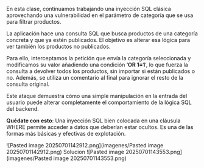 En esta clase, continuamos trabajando una inyección SQL clásica aprovechando una vulnerabilidad en el parámetro de categoría que se usa para filtrar productos.

La aplicación hace una consulta SQL que busca productos de una categoría concreta y que ya estén publicados. El objetivo es alterar esa lógica para ver también los productos no publicados.

Para ello, interceptamos la petición que envía la categoría seleccionada y modificamos su valor añadiendo una condición ‘**OR 1=1**‘, lo que fuerza la consulta a devolver todos los productos, sin importar si están publicados o no. Además, se utiliza un comentario al final para ignorar el resto de la consulta original.

Este ataque demuestra cómo una simple manipulación en la entrada del usuario puede alterar completamente el comportamiento de la lógica SQL del backend.

**Quédate con esto**: Una inyección SQL bien colocada en una cláusula WHERE permite acceder a datos que deberían estar ocultos. Es una de las formas más básicas y efectivas de explotación.

![Pasted image 20250701142912.png](imagenes/Pasted image 20250701142912.png)
Solucion
![Pasted image 20250701143553.png](imagenes/Pasted image 20250701143553.png)
